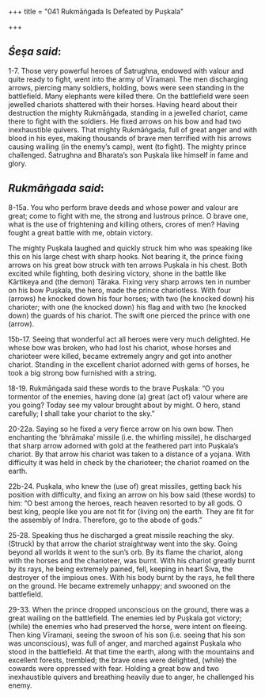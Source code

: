 +++
title = "041 Rukmāṅgada Is Defeated by Puṣkala"

+++
 

## *Śeṣa said*:

1-7. Those very powerful heroes of Śatrughna, endowed with valour and quite ready to fight, went into the army of Vīramaṇi. The men discharging arrows, piercing many soldiers, holding, bows were seen standing in the battlefield. Many elephants were killed there. On the battlefield were seen jewelled chariots shattered with their horses. Having heard about their destruction the mighty Rukmāṅgada, standing in a jewelled chariot, came there to fight with the soldiers. He fixed arrows on his bow and had two inexhaustible quivers. That mighty Rukmāṅgada, full of great anger and with blood in his eyes, making thousands of brave men terrified with his arrows causing wailing (in the enemy’s camp), went (to fight). The mighty prince challenged. Śatrughna and Bharata’s son Puṣkala like himself in fame and glory.

## *Rukmāṅgada said*:

8-15a. You who perform brave deeds and whose power and valour are great; come to fight with me, the strong and lustrous prince. O brave one, what is the use of frightening and killing others, crores of men? Having fought a great battle with me, obtain victory.

The mighty Puṣkala laughed and quickly struck him who was speaking like this on his large chest with sharp hooks. Not bearing it, the prince fixing arrows on his great bow struck with ten arrows Puṣkala in his chest. Both excited while fighting, both desiring victory, shone in the battle like Kārtikeya and (the demon) Tāraka. Fixing very sharp arrows ten in number on his bow Puṣkala, the hero, made the prince chariotless. With four (arrows) he knocked down his four horses; with two (he knocked down) his charioter; with one (he knocked down) his flag and with two (he knocked down) the guards of his chariot. The swift one pierced the prince with one (arrow).

15b-17. Seeing that wonderful act all heroes were very much delighted. He whose bow was broken, who had lost his chariot, whose horses and charioteer were killed, became extremely angry and got into another chariot. Standing in the excellent chariot adorned with gems of horses, he took a big strong bow furnished with a string.

18-19. Rukmāṅgada said these words to the brave Puṣkala: “O you tormentor of the enemies, having done (a) great (act of) valour where are you going? Today see my valour brought about by might. O hero, stand carefully; I shall take your chariot to the sky.”

20-22a. Saying so he fixed a very fierce arrow on his own bow. Then enchanting the ‘bhrāmaka’ missile (i.e. the whirling missile), he discharged that sharp arrow adorned with gold at the feathered part into Puṣkala’s chariot. By that arrow his chariot was taken to a distance of a yojana. With difficulty it was held in check by the charioteer; the chariot roamed on the earth.

22b-24. Puṣkala, who knew the (use of) great missiles, getting back his position with difficulty, and fixing an arrow on his bow said (these words) to him: “O best among the heroes, reach heaven resorted to by all gods. O best king, people like you are not fit for (living on) the earth. They are fit for the assembly of Indra. Therefore, go to the abode of gods.”

25-28. Speaking thus he discharged a great missile reaching the sky. (Struck) by that arrow the chariot straightway went into the sky. Going beyond all worlds it went to the sun’s orb. By its flame the chariot, along with the horses and the charioteer, was burnt. With his chariot greatly burnt by its rays, he being extremely pained, fell, keeping in heart Śiva, the destroyer of the impious ones. With his body burnt by the rays, he fell there on the ground. He became extremely unhappy; and swooned on the battlefield.

29-33. When the prince dropped unconscious on the ground, there was a great wailing on the battlefield. The enemies led by Puṣkala got victory; (while) the enemies who had preserved the horse, were intent on fleeing. Then king Vīramaṇi, seeing the swoon of his son (i.e. seeing that his son was unconscious), was full of anger, and marched against Puṣkala who stood in the battlefield. At that time the earth, along with the mountains and excellent forests, trembled; the brave ones were delighted, (while) the cowards were oppressed with fear. Holding a great bow and two inexhaustible quivers and breathing heavily due to anger, he challenged his enemy.


